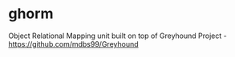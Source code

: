 ghorm
=====

Object Relational Mapping unit built on top of Greyhound Project - https://github.com/mdbs99/Greyhound